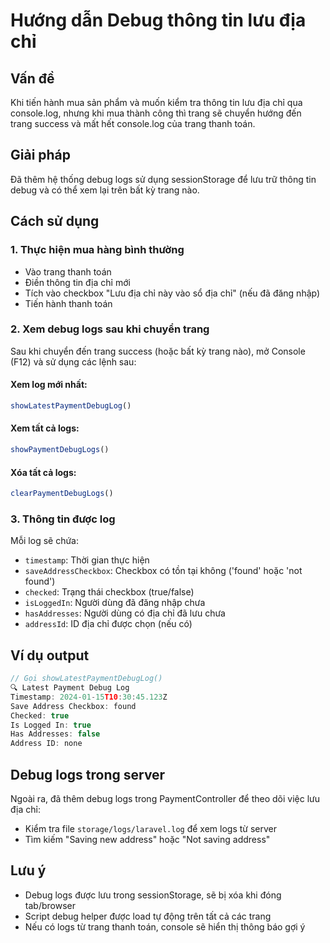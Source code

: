# Hướng dẫn Debug thông tin lưu địa chỉ

## Vấn đề
Khi tiến hành mua sản phẩm và muốn kiểm tra thông tin lưu địa chỉ qua console.log, nhưng khi mua thành công thì trang sẽ chuyển hướng đến trang success và mất hết console.log của trang thanh toán.

## Giải pháp
Đã thêm hệ thống debug logs sử dụng sessionStorage để lưu trữ thông tin debug và có thể xem lại trên bất kỳ trang nào.

## Cách sử dụng

### 1. Thực hiện mua hàng bình thường
- Vào trang thanh toán
- Điền thông tin địa chỉ mới
- Tích vào checkbox "Lưu địa chỉ này vào sổ địa chỉ" (nếu đã đăng nhập)
- Tiến hành thanh toán

### 2. Xem debug logs sau khi chuyển trang
Sau khi chuyển đến trang success (hoặc bất kỳ trang nào), mở Console (F12) và sử dụng các lệnh sau:

#### Xem log mới nhất:
```javascript
showLatestPaymentDebugLog()
```

#### Xem tất cả logs:
```javascript
showPaymentDebugLogs()
```

#### Xóa tất cả logs:
```javascript
clearPaymentDebugLogs()
```

### 3. Thông tin được log
Mỗi log sẽ chứa:
- `timestamp`: Thời gian thực hiện
- `saveAddressCheckbox`: Checkbox có tồn tại không ('found' hoặc 'not found')
- `checked`: Trạng thái checkbox (true/false)
- `isLoggedIn`: Người dùng đã đăng nhập chưa
- `hasAddresses`: Người dùng có địa chỉ đã lưu chưa
- `addressId`: ID địa chỉ được chọn (nếu có)

## Ví dụ output
```javascript
// Gọi showLatestPaymentDebugLog()
🔍 Latest Payment Debug Log
Timestamp: 2024-01-15T10:30:45.123Z
Save Address Checkbox: found
Checked: true
Is Logged In: true
Has Addresses: false
Address ID: none
```

## Debug logs trong server
Ngoài ra, đã thêm debug logs trong PaymentController để theo dõi việc lưu địa chỉ:
- Kiểm tra file `storage/logs/laravel.log` để xem logs từ server
- Tìm kiếm "Saving new address" hoặc "Not saving address"

## Lưu ý
- Debug logs được lưu trong sessionStorage, sẽ bị xóa khi đóng tab/browser
- Script debug helper được load tự động trên tất cả các trang
- Nếu có logs từ trang thanh toán, console sẽ hiển thị thông báo gợi ý
